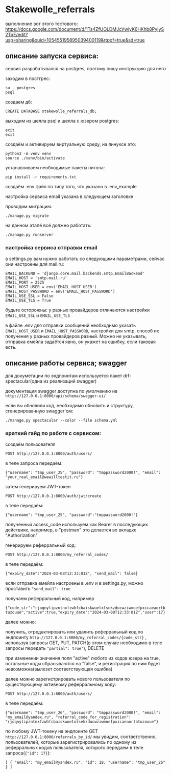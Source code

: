 # Stakewolle_referrals
выполнение вот этого тестового:
https://docs.google.com/document/d/1Ts4ZfUOLDMJcVwlyK6HKhb8PyIyS2TqE/edit?usp=sharing&ouid=105455195895039400119&rtpof=true&sd=true
## описание запуска сервиса:
сервис разрабатывался на postgres, поэтому пишу инструкцию для него

заходим в постгрес:
```
su - postgres
psql
```
создаем дб:
```
CREATE DATABASE stakewolle_referrals_db;
```
выходим из шелла psql и шелла с юзером postgres:
```
exit
exit
```
создаём и активируем виртуальную среду, на линуксе это:
```
python3 -m venv venv
source ./venv/bin/activate
```
устанавливаем необходимые пакеты питона:
```
pip install -r requirements.txt
```
создаём .env файл по типу того, что указано в .env_example

настройка сервиса email указана в следующем заголовке


проводим миграцию:
```
./manage.py migrate
```
на данном этапё всё должно работать:
```
./manage.py runserver
```
### настройка сервиса отправки email
в settings.py вам нужно работать со следующими параметрами, сейчас они настроены для mail.ru:
```
EMAIL_BACKEND = 'django.core.mail.backends.smtp.EmailBackend'
EMAIL_HOST = 'smtp.mail.ru'
EMAIL_PORT = 2525
EMAIL_HOST_USER = env('EMAIL_HOST_USER')
EMAIL_HOST_PASSWORD = env('EMAIL_HOST_PASSWORD')
EMAIL_USE_SSL = False
EMAIL_USE_TLS = True
```
будьте осторожны: у разных провайдеров отличаются настройки `EMAIL_USE_SSL` и `EMAIL_USE_TLS`

в файле .env для отправки сообщений необходимо указать `EMAIL_HOST_USER` и `EMAIL_HOST_PASSWORD`, настройки для smtp, способ их получения у разных провайдеров разный. Можно не указывать, отправка емейла задаётся явно, он укажет на ошибку, если таковая есть.

## описание работы сервиса; swagger
для докуметации по эндпоинтам используется пакет drf-spectacular(одна
из реализаций swagger)

документация swagger доступна по умолчанию на
`http://127.0.0.1:8000/api/schema/swagger-ui/`

если вы обновили код, необходимо обновить и структуру, сгенерированную swagger'ом:
```
./manage.py spectacular --color --file schema.yml
```


### краткий гайд по работе с сервисом:

создаём пользователя

`POST http://127.0.0.1:8000/auth/users/`

в теле запроса передаём:

`{"username": "tmp_user_25", "password": "tmppassword2000!", "email": "your_real_email@wewilltestit.ru"}`


затем генерируем JWT-токен

`POST http://127.0.0.1:8000/auth/jwt/create`

в теле передаём:

`{"username": "tmp_user_25", "password":"tmppassword2000!"}`


полученный access_code используем как Bearer в последующих действиях,
например, в "postman" это делается во вкладке "Authorization"


генерируем реферральный код:

`POST http://127.0.0.1:8000/my_referral_codes/`

в теле передаём:

`{"expiry_date":"2024-03-08T12:33:01Z", "send_mail": false}`

если отправка емейла настроены в .env и в settings.py,
можно проставить `"send_mail": true`


получаем реферральный код, например

`{"code_str":"rjoqnylipzntnxfzwhfcbaiskwuetxlsekzducwziwmoefpxicaeaortbtuzouue","active":true,"expiry_date":"2024-03-08T12:33:01Z","user":17}`



далее можно:

получить, отредактировать или удалить реферральный код по эндпоинту
`http://127.0.0.1:8000/my_referral_codes/{code_str}` , используя
запросы GET, PUT, PATCH(в этом случае необходимо в теле запросы передать
`"partial": true"`), DELETE



при изменении значения поля "active" любого из кодов юзера на true,
остальные коды сбрасываются на "false", и регистрация по ним будет
невозможна(вылезет соответствующая ошибка)



далее можно зарегистрировать нового пользователя по существующему
активному реферральному коду:

`POST http://127.0.0.1:8000/auth/users/`

в теле передаём:

`{"username": "tmp_user_26", "password": "tmppassword2000!", "email":
"my_email@yandex.ru", "referral_code_for_registration":
"rjoqnylipzntnxfzwhfcbaiskwuetxlsekzducwziwmoefpxicaeaortbtuzouue"}`



по любому JWT-токену на эндпоинте GET `http://127.0.0.1:8000/referrals_by_id/` мы увидим, соответственно, пользователей, которые зарегистрировались по одному из реферральных кодов пользователя, которого передаем в теле запроса(`{"id": 17}`):


`[ { "email": "my_email@yandex.ru", "id": 18, "username": "tmp_user_26" } ] `
